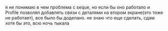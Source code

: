 я не понимаю в чем проблема с seque, но если бы оно работало и Profile позволял добавлять связи с деталями на втором экране(это тоже не работает), все было бы доделано.
не знаю что еще сделать, сдам хотя бы это, всю ночь тыкала
